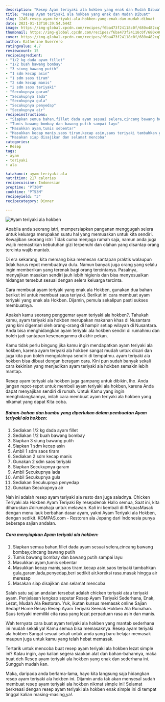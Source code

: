 ```yaml
---
description: "Resep Ayam teriyaki ala hokben yang enak dan Mudah Dibuat"
title: "Resep Ayam teriyaki ala hokben yang enak dan Mudah Dibuat"
slug: 1245-resep-ayam-teriyaki-ala-hokben-yang-enak-dan-mudah-dibuat
date: 2021-01-13T10:39:54.544Z
image: https://img-global.cpcdn.com/recipes/f6ba473f24118c0f/680x482cq70/ayam-teriyaki-ala-hokben-foto-resep-utama.jpg
thumbnail: https://img-global.cpcdn.com/recipes/f6ba473f24118c0f/680x482cq70/ayam-teriyaki-ala-hokben-foto-resep-utama.jpg
cover: https://img-global.cpcdn.com/recipes/f6ba473f24118c0f/680x482cq70/ayam-teriyaki-ala-hokben-foto-resep-utama.jpg
author: Katherine Guerrero
ratingvalue: 4.7
reviewcount: 15
recipeingredient:
- "1/2 kg dada ayam fillet"
- "1/2 buah bawang bombay"
- "3 siung bawang putih"
- "1 sdm kecap asin"
- "1 sdm saos tiram"
- "2 sdm kecap manis"
- "2 sdm saos teriyaki"
- "Secukupnya garam"
- "Secukupnya lada"
- "Secukupnya gula"
- "Secukupnya penyedap"
- "Secukupnya air"
recipeinstructions:
- "Siapkan semua bahan,fillet dada ayam sesuai selera,cincang bawang bombay,cincang bawang putih"
- "Tumis bawang bombay dan bawang putih sampai layu"
- "Masukkan ayam,tumis sebentar"
- "Masukkan kecap manis,saos tiram,kecap asin,saos teriyaki tambahkan gula,garam,lada,penyedap,beri sedikit air.koreksi rasa.masak hingga air meresap"
- "Masakan siap disajikan dan selamat mencoba"
categories:
- Resep
tags:
- ayam
- teriyaki
- ala

katakunci: ayam teriyaki ala 
nutrition: 217 calories
recipecuisine: Indonesian
preptime: "PT30M"
cooktime: "PT53M"
recipeyield: "3"
recipecategory: Dinner

---
```



![Ayam teriyaki ala hokben](https://img-global.cpcdn.com/recipes/f6ba473f24118c0f/680x482cq70/ayam-teriyaki-ala-hokben-foto-resep-utama.jpg)

Apabila anda seorang istri, mempersiapkan panganan menggugah selera untuk keluarga merupakan suatu hal yang memuaskan untuk kita sendiri. Kewajiban seorang istri Tidak cuma menjaga rumah saja, namun anda juga wajib memastikan kebutuhan gizi terpenuhi dan olahan yang disantap orang tercinta wajib mantab.

Di era  sekarang, kita memang bisa memesan santapan praktis walaupun tidak harus repot membuatnya dulu. Namun banyak juga orang yang selalu ingin memberikan yang terenak bagi orang tercintanya. Pasalnya, menyajikan masakan sendiri jauh lebih higienis dan bisa menyesuaikan hidangan tersebut sesuai dengan selera keluarga tercinta. 

Cara membuat ayam teriyaki yang enak ala Hokben, gunakan dua bahan berikut ini untuk membuat saus teriyaki. Berikut ini cara membuat ayam teriyaki yang enak ala Hokben. Dijamin, pemula sekalipun pasti sukses membuatnya.

Apakah kamu seorang penggemar ayam teriyaki ala hokben?. Tahukah kamu, ayam teriyaki ala hokben merupakan makanan khas di Nusantara yang kini digemari oleh orang-orang di hampir setiap wilayah di Nusantara. Anda bisa menghidangkan ayam teriyaki ala hokben sendiri di rumahmu dan boleh jadi santapan kesenanganmu di akhir pekan.

Kamu tidak perlu bingung jika kamu ingin mendapatkan ayam teriyaki ala hokben, karena ayam teriyaki ala hokben sangat mudah untuk dicari dan juga kita pun boleh mengolahnya sendiri di tempatmu. ayam teriyaki ala hokben bisa dibuat dengan beragam cara. Kini pun sudah banyak sekali cara kekinian yang menjadikan ayam teriyaki ala hokben semakin lebih mantap.

Resep ayam teriyaki ala hokben juga gampang untuk dibikin, lho. Anda jangan repot-repot untuk membeli ayam teriyaki ala hokben, karena Anda dapat menyajikan sendiri di rumah. Untuk Kamu yang ingin menghidangkannya, inilah cara membuat ayam teriyaki ala hokben yang nikamat yang dapat Kita coba.

<!--inarticleads1-->

##### Bahan-bahan dan bumbu yang diperlukan dalam pembuatan Ayam teriyaki ala hokben:

1. Sediakan 1/2 kg dada ayam fillet
1. Sediakan 1/2 buah bawang bombay
1. Siapkan 3 siung bawang putih
1. Siapkan 1 sdm kecap asin
1. Ambil 1 sdm saos tiram
1. Sediakan 2 sdm kecap manis
1. Gunakan 2 sdm saos teriyaki
1. Siapkan Secukupnya garam
1. Ambil Secukupnya lada
1. Ambil Secukupnya gula
1. Sediakan Secukupnya penyedap
1. Gunakan Secukupnya air


Nah ini adalah resep ayam teriyaki ala resto dan juga saladnya. Chicken Teriyaki ala Hokben Ayam Teriyaki By resepdenok Hallo semua, Saat ini, kita diharuskan #dirumahaja untuk melawan. Kali ini kembali di #PapasMasak dengan menu lauk berbahan dasar ayam, yakni Ayam Teriyaki ala Hokben, dengan sedikit. KOMPAS.com - Restoran ala Jepang dari Indonesia punya beberapa sajian andalan. 

<!--inarticleads2-->

##### Cara menyiapkan Ayam teriyaki ala hokben:

1. Siapkan semua bahan,fillet dada ayam sesuai selera,cincang bawang bombay,cincang bawang putih
1. Tumis bawang bombay dan bawang putih sampai layu
1. Masukkan ayam,tumis sebentar
1. Masukkan kecap manis,saos tiram,kecap asin,saos teriyaki tambahkan gula,garam,lada,penyedap,beri sedikit air.koreksi rasa.masak hingga air meresap
1. Masakan siap disajikan dan selamat mencoba


Salah satu sajian andalan tersebut adalah chicken teriyaki atau teriyaki ayam. Penjelasan lengkap seputar Resep Ayam Teriyaki Sederhana, Enak, Lezat, Mudah Ala Restoran. Yuk, ikutan kursus memasak online Sajian Sedap! Home Resep Resep Ayam Teriyaki Seenak Hokben Ala Rumahan. Saus teriyaki memiliki cita rasa yang lezat perpaduan rasa asin dan manis. 

Wah ternyata cara buat ayam teriyaki ala hokben yang mantab sederhana ini mudah sekali ya! Kamu semua bisa memasaknya. Resep ayam teriyaki ala hokben Sangat sesuai sekali untuk anda yang baru belajar memasak maupun juga untuk kamu yang telah hebat memasak.

Tertarik untuk mencoba buat resep ayam teriyaki ala hokben lezat simple ini? Kalau ingin, ayo kalian segera siapkan alat dan bahan-bahannya, maka buat deh Resep ayam teriyaki ala hokben yang enak dan sederhana ini. Sungguh mudah kan. 

Maka, daripada anda berlama-lama, hayo kita langsung saja hidangkan resep ayam teriyaki ala hokben ini. Dijamin anda tak akan menyesal sudah membuat resep ayam teriyaki ala hokben nikmat simple ini! Selamat berkreasi dengan resep ayam teriyaki ala hokben enak simple ini di tempat tinggal kalian masing-masing,ya!.

